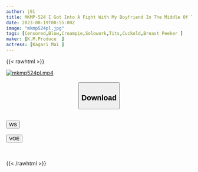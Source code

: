 ```yaml
---
author: j91
title: MKMP-524 I Got Into A Fight With My Boyfriend In The Middle Of The Night And Came Out In My Loungewear, My Best Friend's Girlfriend, Who I've Always Loved, Comes To My Apartment... Mai Hanagari
date: 2023-08-19T00:55:00Z
image: "mkmp524pl.jpg"
tags: [Censored,Blow,Creampie,Solowork,Tits,Cuckold,Breast Peeker ]
maker: [K.M.Produce  ]
actress: [Kagari Mai ]
---
```



{{< rawhtml >}}

<div class="video" data-videoid="4asmx2zjg2ri">
    <a href="javascript:;">
        <img src="https://my.j91.asia/posts/mkmp524pl/mkmp524pl.jpg" width="WIDTH" height="HEIGHT" alt="mkmp524pl.mp4" loading="lazy">
    </a>
</div>

<script type="text/javascript" src="https://j91.asia/asset/on-demand-ws.js"></script>

<br>
  <link rel="stylesheet" href="https://j91.asia/asset/bs5.css">
  
  <center>
  <button class="btn btn-primary" type="button" data-bs-toggle="collapse" data-bs-target=".multi-collapse" aria-expanded="false" aria-controls="multiCollapseExample1 multiCollapseExample2"><h2>Download</h2></button></center>
</p>
<div class="row">
  <div class="col">
    <div class="collapse multi-collapse" id="multiCollapseExample1">
      <div class="card card-body">
	      	      <br>
<div class="buttons">  
<a href="https://wolfstream.tv/4asmx2zjg2ri"><button class="btn-hover color-3"><i class="fa fa-download"></i> WS</button></a></div>
    </div>
  </div>
</div>
  <div class="col">
    <div class="collapse multi-collapse" id="multiCollapseExample2">
      <div class="card card-body">
	      <br>
<div class="buttons">
    <a href="https://voe.sx/a4kwkdsjx4au"><button class="btn-hover color-9"><i class="fa fa-download"></i> VOE</button></a></div>
<br><br>
      </div>
    </div>
  </div>
</div>

{{< /rawhtml >}}
